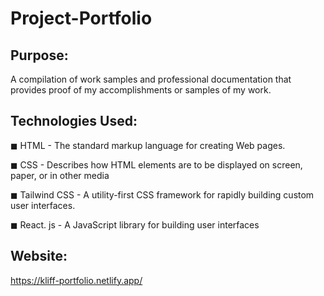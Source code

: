 # Project-Portfolio

## Purpose:

A compilation of work samples and professional documentation that provides proof of my accomplishments or samples of my work.

## Technologies Used:
◼ HTML - The standard markup language for creating Web pages.

◼ CSS - Describes how HTML elements are to be displayed on screen, paper, or in other media

◼ Tailwind CSS - A utility-first CSS framework for rapidly building custom user interfaces.

◼ React. js - A JavaScript library for building user interfaces

## Website:

https://kliff-portfolio.netlify.app/